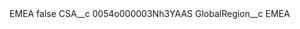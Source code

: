 <?xml version="1.0" encoding="UTF-8"?>
<CustomMetadata xmlns="http://soap.sforce.com/2006/04/metadata" xmlns:xsi="http://www.w3.org/2001/XMLSchema-instance" xmlns:xsd="http://www.w3.org/2001/XMLSchema">
    <label>EMEA</label>
    <protected>false</protected>
    <values>
        <field>CSA__c</field>
        <value xsi:type="xsd:string">0054o000003Nh3YAAS</value>
    </values>
    <values>
        <field>GlobalRegion__c</field>
        <value xsi:type="xsd:string">EMEA</value>
    </values>
</CustomMetadata>
